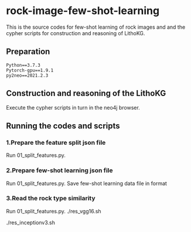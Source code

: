 # rock-image-few-shot-learning
This is the source codes for few-shot learning of rock images and and the cypher scripts for construction and reasoning of LithoKG.
## Preparation
    Python==3.7.3
    Pytorch-gpu==1.9.1
    py2neo==2021.2.3
## Construction and reasoning of the LithoKG
Execute the cypher scripts in turn in the neo4j browser.
## Running the codes and scripts
### 1.Prepare the feature split json file
Run 01_split_features.py. 
### 2.Prepare few-shot learning json file
Run 01_split_features.py. Save few-shot learning data file in format
### 3.Read the rock type similarity
Run 01_split_features.py.
./res_vgg16.sh

./res_inceptionv3.sh
